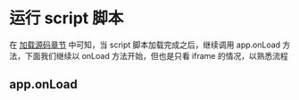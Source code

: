 # 运行 script 脚本

在 [加载源码章节](./sourceLoadSourceCode.md#fetchscriptsfromhtml---请求-script-内容) 中可知，当 script 脚本加载完成之后，继续调用 app.onLoad 方法，下面我们继续以 onLoad 方法开始，但也是只看 iframe 的情况，以熟悉流程


## app.onLoad

```ts


```